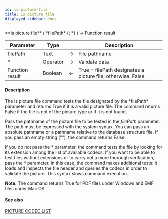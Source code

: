 ```yaml
---
id: is-picture-file
title: Is picture file
displayed_sidebar: docs
---
```


<!--REF #_command_.Is picture file.Syntax-->**Is picture file** ( *filePath* {; *} ) -> Function result<!-- END REF-->
<!--REF #_command_.Is picture file.Params-->
| Parameter | Type |  | Description |
| --- | --- | --- | --- |
| filePath | Text | -> | File pathname |
| * | Operator | -> | Validate data |
| Function result | Boolean | <- | True = filePath designates a picture file; otherwise, False |

<!-- END REF-->

#### Description 

<!--REF #_command_.Is picture file.Summary-->The Is picture file command tests the file designated by the *filePath* parameter and returns True if it is a valid picture file.<!-- END REF--> The command returns False if the file is not of the picture type or if it is not found. 

Pass the pathname of the picture file to be tested in the *filePath* parameter. The path must be expressed with the system syntax. You can pass an absolute pathname or a pathname relative to the database structure file. If you pass an empty string (""), the command returns False. 

If you do not pass the *\** parameter, the command tests the file by looking for its extension among the list of available codecs. If you want to be able to test files without extensions or to carry out a more thorough verification, pass the *\** parameter. In this case, the command makes additional tests: it loads and inspects the file header and queries the codecs in order to validate the picture. This syntax slows command execution.

**Note:** The command returns True for PDF files under Windows and EMF files under Mac OS. 

#### See also 

[PICTURE CODEC LIST](picture-codec-list.md)  